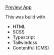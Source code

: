 <a href="https://workout-broshure-site.netlify.app" target="_blank">Preview App</a>

This was build with

<ul>
    <li>HTML</li>
    <li>SCSS</li>
    <li>Typescript</li>
    <li>Tailwindcss</li>
    <li>Contentful (CMS)</li>
</ul>
